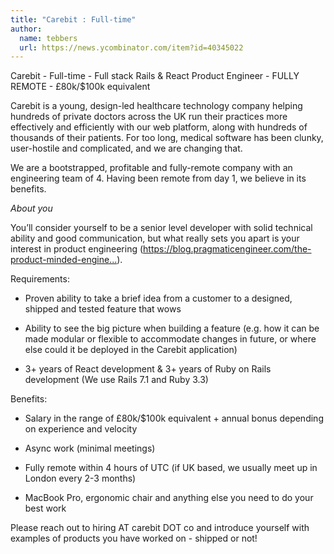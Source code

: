 ```yaml
---
title: "Carebit : Full-time"
author:
  name: tebbers
  url: https://news.ycombinator.com/item?id=40345022
---
```

Carebit - Full-time - Full stack Rails &amp; React Product Engineer - FULLY REMOTE - £80k&#x2F;$100k equivalent

Carebit is a young, design-led healthcare technology company helping hundreds of private doctors across the UK run their practices more effectively and efficiently with our web platform, along with hundreds of thousands of their patients. For too long, medical software has been clunky, user-hostile and complicated, and we are changing that.

We are a bootstrapped, profitable and fully-remote company with an engineering team of 4. Having been remote from day 1, we believe in its benefits.

*About you*

You’ll consider yourself to be a senior level developer with solid technical ability and good communication, but what really sets you apart is your interest in product engineering (<a href="https:&#x2F;&#x2F;blog.pragmaticengineer.com&#x2F;the-product-minded-engineer&#x2F;" rel="nofollow">https:&#x2F;&#x2F;blog.pragmaticengineer.com&#x2F;the-product-minded-engine...</a>).

Requirements:

* Proven ability to take a brief idea from a customer to a designed, shipped and tested feature that wows

* Ability to see the big picture when building a feature (e.g. how it can be made modular or flexible to accommodate changes in future, or where else could it be deployed in the Carebit application)

* 3+ years of React development &amp; 3+ years of Ruby on Rails development (We use Rails 7.1 and Ruby 3.3)

Benefits:

* Salary in the range of £80k&#x2F;$100k equivalent + annual bonus depending on experience and velocity

* Async work (minimal meetings)

* Fully remote within 4 hours of UTC (if UK based, we usually meet up in London every 2-3 months)

* MacBook Pro, ergonomic chair and anything else you need to do your best work

Please reach out to hiring AT carebit DOT co and introduce yourself with examples of products you have worked on - shipped or not!
